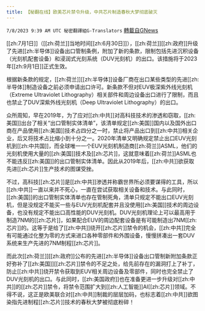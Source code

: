 ```yaml
---
title: 【秘翻在线】欧美芯片禁令升级，中共芯片制造春秋大梦彻底破灭
---
```

`7/8/2023 9:39 AM UTC 秘密翻譯組G-Translators` [轉載自GNews](https://gnews.org/articles/1446031)

[[zh:7月1日]]（[[zh:荷兰]]当地时间[[zh:6月30日]]），[[zh:荷兰]][[zh:政府]]升级了先进[[zh:半导体]]设备出口管制条例，附加了新的条款，限制包括先进沉积设备（光刻机配套设备）和浸润式光刻系统（DUV光刻机）的出口。该措施将于2023年[[zh:9月1日]]正式生效。

根据新条款的规定，[[zh:荷兰]][[zh:半导体]]设备厂商在出口某些类型的先进[[zh:半导体]]制造设备之前必须申请出口许可。新条款不但对EUV极深紫外线光刻机（Extreme Ultraviolet Lithography）相关部件和周边设备出口进行了限制，而且也禁止了DUV深紫外线光刻机（Deep Ultraviolet Lithography）的出口。

众所周知，早在2019年，为了应对[[zh:中共]]对高科技技术的渗透和窃取，[[zh:美国]]出台了相关“出口管制实体清单”，该清单规定[[zh:美国]]国内以及国外出口商在产品使用[[zh:美国]]技术占四分之一时，禁止将产品出口到[[zh:中共]]相关企业，后又将技术占比缩小到十分之一。2020年清单又明确规定禁止出口EUV光刻机到[[zh:中共国]]，而全球唯一一个EUV光刻机制造商[[zh:荷兰]]ASML，他们的光刻机使用大量的[[zh:美国]]技术及[[zh:芯片]]，这就意味着[[zh:荷兰]]ASML也不能违反[[zh:美国]]的出口管制实体清单。因此从2019年后，[[zh:中共]]欲获取先进[[zh:芯片]]生产技术的图谋受挫。

不过，高科技[[zh:芯片]]是[[zh:中共]]渗透并称霸世界所必须要谋得的工具，所以[[zh:中共]]一直以来并不死心，一直在尝试获取相关设备和技术。与此同时，[[zh:美国]]的出口管制实体清单也存在管制死角，清单只规定不能出口EUV光刻机，但是没规定不能买一些与EUV光刻机配套并且没使用[[zh:美国]]技术的周边设备，也没有规定不能出口高性能的DUV光刻机。DUV光刻机理论上可以最高用于制造7NM的[[zh:芯片]]，如果配合EUV的周边配套设备是有可能制造出7NM[[zh:芯片]]的。这等于是给了[[zh:中共]]绕开[[zh:芯片]]禁令的机会，[[zh:中共]]完全有可能通过化整为零的方式来进口各种零部件和外围设备，慢慢拼凑出一套DUV系统来生产先进的7NM制程[[zh:芯片]]。

而此次[[zh:荷兰]][[zh:政府]]公布的先进[[zh:半导体]]设备出口管制新附加条款正好弥补了[[zh:美国]][[zh:芯片]]禁令的不足之处，给先前存在的漏洞打上了补丁，防止[[zh:中共]]绕开禁令获取到EUV相关周边设备及零部件，同时也完全禁止了DUV光刻机的出口。与此同时，[[zh:美国政府]]也在准备更进一步升级对[[zh:中共]]的[[zh:芯片]]禁令，将禁令范围扩大到[[zh:人工智能]]AI[[zh:芯片]]领域。不得不说，这正是欧美联合对[[zh:中共]]制裁的层层加码，也标志着[[zh:中共]]欲图染指先进制程[[zh:芯片]]技术的春秋大梦被彻底粉碎！
